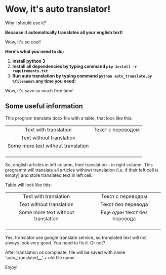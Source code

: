 # Wow, it's auto translator!

Why i should use it?

**Because it automatically translates all your english text!**

Wow, it's so cool!

**Here's what you need to do:**

1. **Install python 3**
2. **Install all dependencies by typing command `pip install -r requirements.txt`**
3. **Run auto translation by typing command `python auto_translate.py %filename%` any time you need!**

Wow, it's save so much free time!

## Some useful information
This program translate docx file with a table, that look like this:

<table align="center">
    <tr>
        <td align="center">Text with translation</td>
        <td align="center">Текст с переводом</td>
    <tr>
    </tr>
        <td align="center">Text without translation</td>
        <td align="center"></td>
    </tr>
    <tr>
        <td align="center">Some more text without translation</td>
        <td align="center"></td>
    </tr>
    <tr>
        <td align="center"><p></p></td>
        <td align="center"></td>
    </tr>
</table>

So, english articles in left column, their translation - in right column. This programm will translate all articles withowt translation (i.e. if their left cell is empty) and store translated text in left cell.

Table will lock like this:

<table align="center">
    <tr>
        <td align="center">Text with translation</td>
        <td align="center">Текст с переводом</td>
    <tr>
    </tr>
        <td align="center">Text without translation</td>
        <td align="center">Текст без перевода</td>
    </tr>
    <tr>
        <td align="center">Some more text without translation</td>
        <td align="center">Еще один текст без перевода</td>
    </tr>
    <tr>
        <td align="center"><p></p></td>
        <td align="center"></td>
    </tr>
</table>

Yes, translator use google translate service, so translated text will not always look very good. You need to fix it. Or not?..

After translation os compleate, file will be saved with name 'auto_translated__' + old file name.

Enjoy!